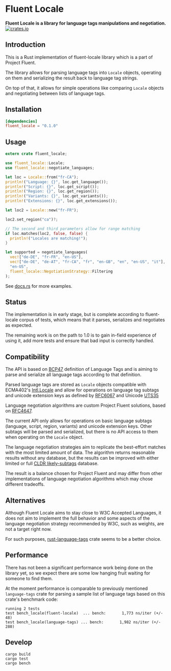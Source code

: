 # Fluent Locale

**Fluent Locale is a library for language tags manipulations and negotiation.**
[![crates.io](http://meritbadge.herokuapp.com/fluent-locale)](https://crates.io/crates/fluent-locale)

Introduction
------------

This is a Rust implementation of fluent-locale library which is a part of Project Fluent.

The library allows for parsing language tags into `Locale` objects, operating on them
and serializing the result back to language tag strings.

On top of that, it allows for simple operations like comparing `Locale` objects and
negotiating between lists of language tags.


Installation
------------

```toml
[dependencies]
fluent_locale = "0.1.0"
```

Usage
-----

```rust
extern crate fluent_locale;

use fluent_locale::Locale;
use fluent_locale::negotiate_languages;

let loc = Locale::from("fr-CA");
println!("Language: {}", loc.get_language());
println!("Script: {}", loc.get_script());
println!("Region: {}", loc.get_region());
println!("Variants: {}", loc.get_variants());
println!("Extensions: {}", loc.get_extensions());

let loc2 = Locale::new("fr-FR");

loc2.set_region("ca")?;

// The second and third parameters allow for range matching 
if loc.matches(loc2, false, false) {
  println!("Locales are matching!");
}

let supported = negotiate_languages(
  vec!["de-DE", "fr-FR", "en-US"],
  vec!["de-DE", "de-AT", "fr-CA", "fr", "en-GB", "en", "en-US", "it"],
  "en-US",
  fluent_locale::NegotiationStrategy::Filtering
);
```

See [docs.rs][] for more examples.

[docs.rs]: https://docs.rs/fluent-locale/

Status
------

The implementation is in early stage, but is complete according to fluent-locale
corpus of tests, which means that it parses, serializes and negotiates as expected.

The remaining work is on the path to 1.0 is to gain in-field experience of using it,
add more tests and ensure that bad input is correctly handled.

Compatibility
-------------

The API is based on [BCP47][] definition of Language Tags and is aiming to
parse and serialize all language tags according to that definition.

Parsed language tags are stored as `Locale` objects compatible with
ECMA402's [Intl.Locale][] and allow for operations on language tag subtags and
unicode extension keys as defined by [RFC6067][] and Unicode [UTS35][]

Language negotiation algorithms are custom Project Fluent solutions,
based on [RFC4647][].

The current API only allows for operations on basic language subtags (language, script, region, variants)
and unicode extension keys. Other subtags will be parsed and serialized, but there is no
API access to them when operating on the `Locale` object.

The language negotiation strategies aim to replicate the best-effort matches with
the most limited amount of data. The algorithm returns reasonable
results without any database, but the results can be improved with either limited
or full [CLDR likely-subtags] database.

The result is a balance chosen for Project Fluent and may differ from other
implementations of language negotiation algorithms which may chose different
tradeoffs.

[BCP47]: https://tools.ietf.org/html/bcp47
[Intl.Locale]: https://github.com/tc39/proposal-intl-locale
[RFC6067]: https://www.ietf.org/rfc/rfc6067.txt
[UTS35]: http://www.unicode.org/reports/tr35/#Locale_Extension_Key_and_Type_Data
[RFC4647]: https://tools.ietf.org/html/rfc4647
[CLDR likely-subtags]: http://www.unicode.org/cldr/charts/latest/supplemental/likely_subtags.html

Alternatives
------------

Although Fluent Locale aims to stay close to W3C Accepted Languages, it does not aim
to implement the full behavior and some aspects of the language negotiation strategy
recommended by W3C, such as weights, are not a target right now.

For such purposes, [rust-language-tags][] crate seems to be a better choice.

[rust-language-tags]: https://github.com/pyfisch/rust-language-tags

Performance
-----------

There has not been a significant performance work being done on the library yet,
so we expect there are some low hanging fruit waiting for someone to find them.

At the moment performance is comparable to previously mentioned `language-tags` crate
for parsing a sample list of language tags based on this crate's benchmark code:


    running 2 tests
    test bench_locale(fluent-locale)  ... bench:       1,773 ns/iter (+/- 48)
    test bench_locale(language-tags) ... bench:       1,982 ns/iter (+/- 280)


Develop
-------

    cargo build
    cargo test
    cargo bench

